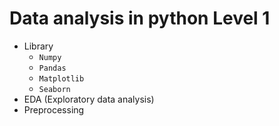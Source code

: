 # Data analysis in python Level 1

* Library
  * `Numpy`
  * `Pandas`
  * `Matplotlib`
  * `Seaborn`
* EDA (Exploratory data analysis)
* Preprocessing 
